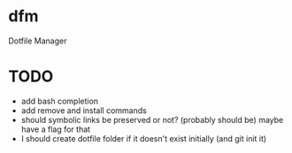 # dfm
Dotfile Manager

# TODO
* add bash completion
* add remove and install commands
* should symbolic links be preserved or not? (probably should be) maybe have a
  flag for that
* I should create dotfile folder if it doesn't exist initially (and git init
  it)
